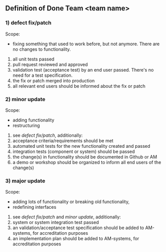 ## Definition of Done Team &lt;team name&gt;

### 1) defect fix/patch

Scope: 
* fixing something that used to work before, but not anymore. There are no changes to functionality.

1) all unit tests passed  
2) pull request reviewed and approved  
3) validation test (acceptance test) by an end user passed. There's no need for a test specification.  
4) the fix or patch merged into production  
5) all relevant end users should be informed about the fix or patch  

### 2) minor update

Scope: 
* adding functionality
* restructuring

1) see *defect fix/patch*, additionally:  
2) acceptance criteria/requirements should be met  
3) automated unit tests for the new functionality created and passed  
4) integration tests (component or system) should be passed  
5) the change(s) in functionality should be documented in Github or AM  
6) a demo or workshop should be organized to inform all end users of the change(s)  


### 3) major update

Scope:
* adding lots of functionality or breaking old functionality, 
* redefining interfaces

1) see *defect fix/patch* and *minor update*, additionally:  
2) system or system integration test passed  
3) an validation/acceptance test specification should be added to AM-systems, for accreditation purposes  
4) an implementation plan should be added to AM-systems, for accreditation purposes  

